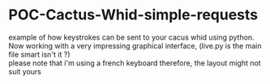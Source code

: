 # POC-Cactus-Whid-simple-requests
example of how keystrokes can be sent to your cacus whid using python.  
Now working with a very impressing graphical interface, (live.py is the main file smart isn't it ?)  
please note that i'm using a french keyboard therefore, the layout might not suit yours
